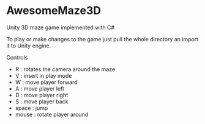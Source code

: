 # AwesomeMaze3D
Unity 3D maze game implemented with C# 

To play or make changes to the game just pull the whole directory an import it to Unity engine.

Controls
- R : rotates the camera around the maze
- V : insert in play mode
- W : move player forward
- A : move player left
- D : move player right
- S : move player back
- space : jump
- mouse : rotate player around 
